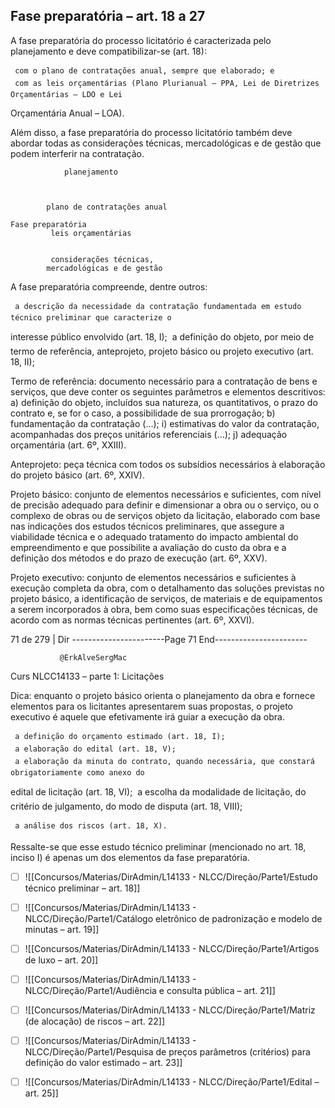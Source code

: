 ## Fase preparatória – art. 18 a 27
A fase preparatória do processo licitatório é caracterizada pelo planejamento e deve compatibilizar-se (art. 18):

     com o plano de contratações anual, sempre que elaborado; e
     com as leis orçamentárias (Plano Plurianual – PPA, Lei de Diretrizes Orçamentárias – LDO e Lei
   Orçamentária Anual – LOA).

Além disso, a fase preparatória do processo licitatório também deve abordar todas as considerações técnicas,
mercadológicas e de gestão que podem interferir na contratação.


                planejamento



            plano de contratações anual

    Fase preparatória
             leis orçamentárias


             considerações técnicas,
            mercadológicas e de gestão

A fase preparatória compreende, dentre outros:

     a descrição da necessidade da contratação fundamentada em estudo técnico preliminar que caracterize o
   interesse público envolvido (art. 18, I);
     a definição do objeto, por meio de termo de referência, anteprojeto, projeto básico ou projeto executivo
   (art. 18, II);

Termo de referência: documento necessário para a contratação de bens e serviços, que deve conter os seguintes parâmetros
e elementos descritivos: a) definição do objeto, incluídos sua natureza, os quantitativos, o prazo do contrato e, se for o caso,
a possibilidade de sua prorrogação; b) fundamentação da contratação (...); i) estimativas do valor da contratação,
acompanhadas dos preços unitários referenciais (...); j) adequação orçamentária (art. 6º, XXIII).

Anteprojeto: peça técnica com todos os subsídios necessários à elaboração do projeto básico (art. 6º, XXIV).

Projeto básico: conjunto de elementos necessários e suficientes, com nível de precisão adequado para definir e dimensionar
a obra ou o serviço, ou o complexo de obras ou de serviços objeto da licitação, elaborado com base nas indicações dos estudos
técnicos preliminares, que assegure a viabilidade técnica e o adequado tratamento do impacto ambiental do
empreendimento e que possibilite a avaliação do custo da obra e a definição dos métodos e do prazo de execução
(art. 6º, XXV).

Projeto executivo: conjunto de elementos necessários e suficientes à execução completa da obra, com o detalhamento das
soluções previstas no projeto básico, a identificação de serviços, de materiais e de equipamentos a serem incorporados à obra,
bem como suas especificações técnicas, de acordo com as normas técnicas pertinentes (art. 6º, XXVI).




 71 de 279 | Dir
-----------------------Page 71 End-----------------------

               @ErkAlveSergMac
 Curs         NLCC14133 – parte 1: Licitações

Dica: enquanto o projeto básico orienta o planejamento da obra e fornece elementos para os licitantes apresentarem suas
propostas, o projeto executivo é aquele que efetivamente irá guiar a execução da obra.

     a definição do orçamento estimado (art. 18, I);
     a elaboração do edital (art. 18, V);
     a elaboração da minuta do contrato, quando necessária, que constará obrigatoriamente como anexo do
   edital de licitação (art. 18, VI);
     a escolha da modalidade de licitação, do critério de julgamento, do modo de disputa (art. 18, VIII);

     a análise dos riscos (art. 18, X).

Ressalte-se que esse estudo técnico preliminar (mencionado no art. 18, inciso I) é apenas um dos elementos da
fase preparatória.



- [ ] ![[Concursos/Materias/DirAdmin/L14133 - NLCC/Direção/Parte1/Estudo técnico preliminar – art. 18]]



- [ ] ![[Concursos/Materias/DirAdmin/L14133 - NLCC/Direção/Parte1/Catálogo eletrônico de padronização e modelo de minutas – art. 19]]



- [ ] ![[Concursos/Materias/DirAdmin/L14133 - NLCC/Direção/Parte1/Artigos de luxo – art. 20]]



- [ ] ![[Concursos/Materias/DirAdmin/L14133 - NLCC/Direção/Parte1/Audiência e consulta pública – art. 21]]



- [ ] ![[Concursos/Materias/DirAdmin/L14133 - NLCC/Direção/Parte1/Matriz (de alocação) de riscos – art. 22]]


- [ ] ![[Concursos/Materias/DirAdmin/L14133 - NLCC/Direção/Parte1/Pesquisa de preços parâmetros (critérios) para definição do valor estimado – art. 23]]



- [ ] ![[Concursos/Materias/DirAdmin/L14133 - NLCC/Direção/Parte1/Edital – art. 25]]